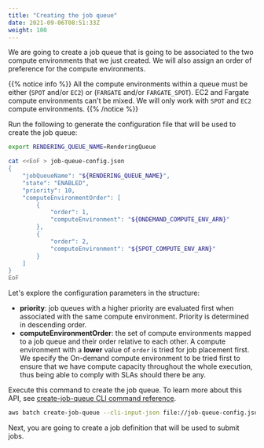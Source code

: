 ```yaml
---
title: "Creating the job queue"
date: 2021-09-06T08:51:33Z
weight: 100
---
```


We are going to create a job queue that is going to be associated to the two compute environments that we just created. We will also assign an order of preference for the compute environments.

{{% notice info %}}
All the compute environments within a queue must be either (`SPOT` and/or `EC2`) or (`FARGATE` and/or `FARGATE_SPOT`). EC2 and Fargate compute environments can't be mixed. We will only work with `SPOT` and `EC2` compute environments.
{{% /notice %}}

Run the following to generate the configuration file that will be used to create the job queue:

```bash
export RENDERING_QUEUE_NAME=RenderingQueue

cat <<EoF > job-queue-config.json
{
    "jobQueueName": "${RENDERING_QUEUE_NAME}",
    "state": "ENABLED",
    "priority": 10,
    "computeEnvironmentOrder": [
        {
            "order": 1,
            "computeEnvironment": "${ONDEMAND_COMPUTE_ENV_ARN}"
        },
        {
            "order": 2,
            "computeEnvironment": "${SPOT_COMPUTE_ENV_ARN}"
        }
    ]
}
EoF
```

Let's explore the configuration parameters in the structure:

- **priority**: job queues with a higher priority are evaluated first when associated with the same compute environment. Priority is determined in descending order.
- **computeEnvironmentOrder**: the set of compute environments mapped to a job queue and their order relative to each other. A compute environment with a **lower** value of `order` is tried for job placement first. We specify the On-demand compute environment to be tried first to ensure that we have compute capacity throughout the whole execution, thus being able to comply with SLAs should there be any.

Execute this command to create the job queue. To learn more about this API, see [create-job-queue CLI command reference](https://docs.aws.amazon.com/cli/latest/reference/batch/create-job-queue.html).

```bash
aws batch create-job-queue --cli-input-json file://job-queue-config.json
```

Next, you are going to create a job definition that will be used to submit jobs.
